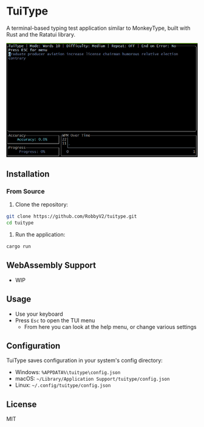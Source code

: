 # TuiType

A terminal-based typing test application similar to MonkeyType, built with Rust and the Ratatui library.

![TuiType Screenshot](./assets/tuitype.png)

## Installation

### From Source

1. Clone the repository:

```bash
git clone https://github.com/RobbyV2/tuitype.git
cd tuitype
```

1. Run the application:

```bash
cargo run
```

## WebAssembly Support

- WIP

## Usage

- Use your keyboard
- Press `Esc` to open the TUI menu
  - From here you can look at the help menu, or change various settings

## Configuration

TuiType saves configuration in your system's config directory:

- Windows: `%APPDATA%\tuitype\config.json`
- macOS: `~/Library/Application Support/tuitype/config.json`
- Linux: `~/.config/tuitype/config.json`

## License

MIT
